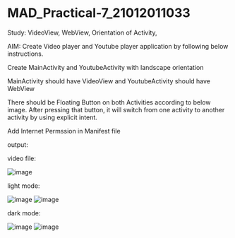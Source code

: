 # MAD_Practical-7_21012011033


Study: VideoView, WebView, Orientation of Activity, 


AIM: Create Video player and Youtube player application by following below instructions.

Create MainActivity and YoutubeActivity with landscape orientation

MainActivity should have VideoView and YoutubeActivity should have WebView

There should be Floating Button on both Activities according to below image. After pressing that button, it will switch from one activity to another activity by using explicit intent.

Add Internet Permssion in Manifest file

output:

video file:

![image](https://github.com/kkjegoda/MAD_Practical-7_21012011033/assets/98658066/bc64eacb-90d9-4ddf-8f95-fce481d8194c)

light mode:

![image](https://github.com/kkjegoda/MAD_Practical-7_21012011033/assets/98658066/a40be365-f244-41f6-b2dd-fab6f3d3de11)
![image](https://github.com/kkjegoda/MAD_Practical-7_21012011033/assets/98658066/91222b05-3b50-483d-b66e-1355d14541e5)

dark mode:

![image](https://github.com/kkjegoda/MAD_Practical-7_21012011033/assets/98658066/5c8f17f7-054d-4f7a-9706-bc13eeb7b655)
![image](https://github.com/kkjegoda/MAD_Practical-7_21012011033/assets/98658066/2200a42b-2d90-468b-979b-72783a48623a)







